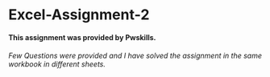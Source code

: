 # Excel-Assignment-2

#### This assignment was provided by Pwskills.

###### Few Questions were provided and I have solved the assignment in the same workbook in different sheets.
